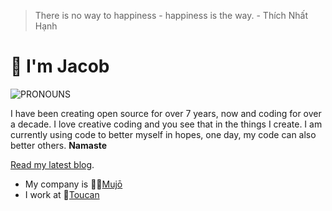 > There is no way to happiness - happiness is the way. - Thích Nhất Hạnh


# 🎨 I'm Jacob

![PRONOUNS](https://img.shields.io/static/v1?label=pronouns&message=(he/him)&color=ffa47b)

I have been creating open source for over 7 years, now and coding for over a decade. I love creative coding and you see that in the things I create. I am currently using code to better myself in hopes, one day, my code can also better others. **Namaste**

[Read my latest blog](https://jcbl.ws/growing-a-digital-flower).

* My company is 🧘‍♂️[Mujō](https://github.com/mujo-code)
* I work at 🦜[Toucan](https://jointoucan.com)



<!--
**jcblw/jcblw** is a ✨ _special_ ✨ repository because its `README.md` (this file) appears on your GitHub profile.

Here are some ideas to get you started:

- 🔭 I’m currently working on ...
- 🌱 I’m currently learning ...
- 👯 I’m looking to collaborate on ...
- 🤔 I’m looking for help with ...
- 💬 Ask me about ...
- 📫 How to reach me: ...
- 😄 Pronouns: ...
- ⚡ Fun fact: ...
-->
